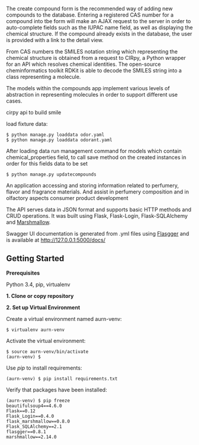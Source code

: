 
The create compound form is the recommended way of adding new compounds
to the database. Entering a registered CAS number for a
compound into tbe form will make an AJAX request to the server in order
to auto-complete fields such as the IUPAC name field, as well as displaying
the chemical structure. If the compound already exists in the database,
the user is provided with a link to the detail view.

From CAS numbers the SMILES notation string which representing the chemical
structure is obtained from a request to CIRpy, a Python wrapper for an
API which resolves chemical identities.
The open-source cheminformatics toolkit RDKit is able to decode
the SMILES string into a class representing a molecule.

The models within the compounds app implement various levels of abstraction
in representing molecules in order to support different use cases.


cirpy api to build smile

load fixture data:

    $ python manage.py loaddata odor.yaml
    $ python manage.py loaddata odorant.yaml

After loading data run management command for models which contain chemical_properties field,
to call save method on the created instances in order for this fields data to be set

    $ python manage.py updatecompounds


An application
 accessing and storing information related to perfumery, flavor and
 fragrance materials. And assist in perfumery composition and in
 olfactory aspects consumer product development


The API serves data in JSON format and supports basic HTTP methods and CRUD operations. It was built using Flask, Flask-Login, Flask-SQLAlchemy and [Marshmallow](http://marshmallow.readthedocs.io/).

Swagger UI documentation is generated from .yml files using [Flasgger](https://github.com/rochacbruno/flasgger) and is available at http://127.0.0.1:5000/docs/

Getting Started
---------------

**Prerequisites**

Python 3.4, pip, virtualenv

**1. Clone or copy repository**

**2. Set up Virtual Environment**

Create a virtual environment named aurn-venv:

    $ virtualenv aurn-venv

Activate the virtual environment:

    $ source aurn-venv/bin/activate
    (aurn-venv) $

Use *pip* to install requirements:

    (aurn-venv) $ pip install requirements.txt

Verify that packages have been installed:

    (aurn-venv) $ pip freeze
    beautifulsoup4==4.6.0
    Flask==0.12
    Flask_Login==0.4.0
    flask_marshmallow==0.8.0
    Flask_SQLAlchemy==2.1
    flasgger==0.8.1
    marshmallow==2.14.0